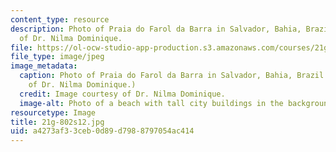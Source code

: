 ```yaml
---
content_type: resource
description: Photo of Praia do Farol da Barra in Salvador, Bahia, Brazil. Image courtesy
  of Dr. Nilma Dominique.
file: https://ol-ocw-studio-app-production.s3.amazonaws.com/courses/21g-802-portuguese-ii-spring-2012/a4273af33ceb0d89d7988797054ac414_21g-802s12.jpg
file_type: image/jpeg
image_metadata:
  caption: Photo of Praia do Farol da Barra in Salvador, Bahia, Brazil. (Image courtesy
    of Dr. Nilma Dominique.)
  credit: Image courtesy of Dr. Nilma Dominique.
  image-alt: Photo of a beach with tall city buildings in the background.
resourcetype: Image
title: 21g-802s12.jpg
uid: a4273af3-3ceb-0d89-d798-8797054ac414
---
```


